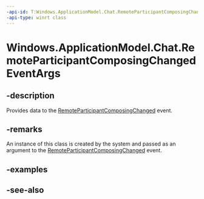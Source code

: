 ```yaml
---
-api-id: T:Windows.ApplicationModel.Chat.RemoteParticipantComposingChangedEventArgs
-api-type: winrt class
---
```


<!-- Class syntax.
public class RemoteParticipantComposingChangedEventArgs : Windows.ApplicationModel.Chat.IRemoteParticipantComposingChangedEventArgs
-->

# Windows.ApplicationModel.Chat.RemoteParticipantComposingChangedEventArgs

## -description
Provides data to the [RemoteParticipantComposingChanged](chatconversation_remoteparticipantcomposingchanged.md) event.

## -remarks
An instance of this class is created by the system and passed as an argument to the [RemoteParticipantComposingChanged](chatconversation_remoteparticipantcomposingchanged.md) event.

## -examples

## -see-also
